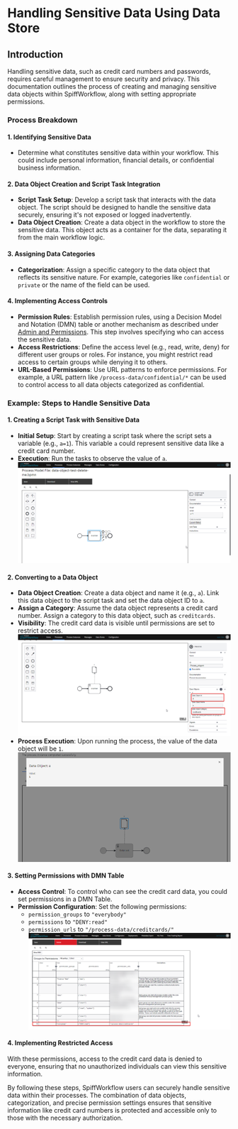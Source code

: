 # Handling Sensitive Data Using Data Store

## Introduction

Handling sensitive data, such as credit card numbers and passwords, requires careful management to ensure security and privacy.
This documentation outlines the process of creating and managing sensitive data objects within SpiffWorkflow, along with setting appropriate permissions.

### Process Breakdown

#### 1. Identifying Sensitive Data
- Determine what constitutes sensitive data within your workflow. This could include personal information, financial details, or confidential business information.
#### 2. Data Object Creation and Script Task Integration

- **Script Task Setup**: Develop a script task that interacts with the data object. The script should be designed to handle the sensitive data securely, ensuring it's not exposed or logged inadvertently.
- **Data Object Creation**: Create a data object in the workflow to store the sensitive data. This object acts as a container for the data, separating it from the main workflow logic.
#### 3. Assigning Data Categories

- **Categorization**: Assign a specific category to the data object that reflects its sensitive nature. For example, categories like `confidential` or `private` or the name of the field can be used.
#### 4. Implementing Access Controls

- **Permission Rules**: Establish permission rules, using a Decision Model and Notation (DMN) table or another mechanism as described under [Admin and Permissions](/DevOps_installation_integration/admin_and_permissions.md). This step involves specifying who can access the sensitive data.
- **Access Restrictions**: Define the access level (e.g., read, write, deny) for different user groups or roles. For instance, you might restrict read access to certain groups while denying it to others.
- **URL-Based Permissions**: Use URL patterns to enforce permissions. For example, a URL pattern like `/process-data/confidential/*` can be used to control access to all data objects categorized as confidential.

### Example: Steps to Handle Sensitive Data

#### 1. Creating a Script Task with Sensitive Data
- **Initial Setup**: Start by creating a script task where the script sets a variable (e.g., `a=1`). This variable `a` could represent sensitive data like a credit card number.
- **Execution**: Run the tasks to observe the value of `a`.
![image](images/private_data_object.png)
#### 2. Converting to a Data Object

- **Data Object Creation**: Create a data object and name it (e.g., `a`). Link this data object to the script task and set the data object ID to `a`.
- **Assign a Category**: Assume the data object represents a credit card number. Assign a category to this data object, such as `creditcards`.
- **Visibility**: The credit card data is visible until permissions are set to restrict access.
![image](images/category.png)
- **Process Execution**: Upon running the process, the value of the data object will be `1`.
![image](images/sensitive_value.png)
#### 3. Setting Permissions with DMN Table

- **Access Control**: To control who can see the credit card data, you could set permissions in a DMN Table.
- **Permission Configuration**: Set the following permissions:
  - `permission_groups` to `"everybody"`
  - `permissions` to `"DENY:read"`
  - `permission_urls` to `"/process-data/creditcards/"`
![image](images/setting_permissions.png)
#### 4. Implementing Restricted Access

 With these permissions, access to the credit card data is denied to everyone, ensuring that no unauthorized individuals can view this sensitive information.

 By following these steps, SpiffWorkflow users can securely handle sensitive data within their processes.
The combination of data objects, categorization, and precise permission settings ensures that sensitive information like credit card numbers is protected and accessible only to those with the necessary authorization.
